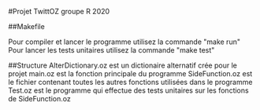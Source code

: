 #Projet TwittOZ groupe R 2020

##Makefile

Pour compiler et lancer le programme utilisez la commande "make run"
Pour lancer les tests unitaires utilisez la commande "make test"

##Structure
AlterDictionary.oz est un dictionaire alternatif crée pour le projet
main.oz est la fonction principale du programme
SideFunction.oz est le fichier contenant toutes les autres fonctions utilisées dans le programme
Test.oz est le programme qui effectue des tests unitaires sur les fonctions de SideFunction.oz